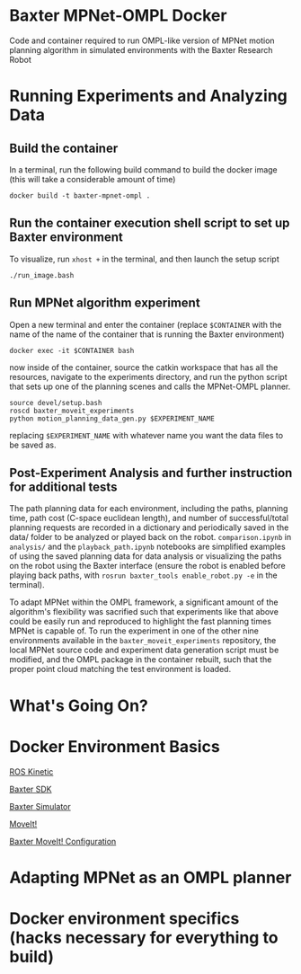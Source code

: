 # Baxter MPNet-OMPL Docker

Code and container required to run OMPL-like version of MPNet motion planning algorithm in simulated environments with the Baxter Research Robot

# Running Experiments and Analyzing Data
## Build the container
In a terminal, run the following build command to build the docker image (this will take a considerable amount of time)
```
docker build -t baxter-mpnet-ompl .
```

## Run the container execution shell script to set up Baxter environment
To visualize, run ```xhost +``` in the terminal, and then launch the setup script
```
./run_image.bash
```

## Run MPNet algorithm experiment
Open a new terminal and enter the container (replace ```$CONTAINER``` with the name of the name of the container that is running the Baxter environment)
```
docker exec -it $CONTAINER bash
```

now inside of the container, source the catkin workspace that has all the resources, navigate to the experiments directory, and run the python script that sets up one of the planning scenes and calls the MPNet-OMPL planner.
```
source devel/setup.bash
roscd baxter_moveit_experiments
python motion_planning_data_gen.py $EXPERIMENT_NAME
```
replacing ```$EXPERIMENT_NAME``` with whatever name you want the data files to be saved as.

## Post-Experiment Analysis and further instruction for additional tests
The path planning data for each environment, including the paths, planning time, path cost (C-space euclidean length), and number of successful/total planning requests are recorded in a dictionary and periodically saved in the data/ folder to be analyzed or played back on the robot. ```comparison.ipynb``` in ```analysis/``` and the ```playback_path.ipynb``` notebooks are simplified examples of using the saved planning data for data analysis or visualizing the paths on the robot using the Baxter interface (ensure the robot is enabled before playing back paths, with ```rosrun baxter_tools enable_robot.py -e``` in the terminal).

To adapt MPNet within the OMPL framework, a significant amount of the algorithm's flexibility was sacrified such that experiments like that above could be easily run and reproduced to highlight the fast planning times MPNet is capable of. To run the experiment in one of the other nine environments available in the ```baxter_moveit_experiments``` repository, the local MPNet source code and experiment data generation script must be modified, and the OMPL package in the container rebuilt, such that the proper point cloud matching the test environment is loaded. 


# What's Going On?

# Docker Environment Basics
[ROS Kinetic](http://wiki.ros.org/kinetic/Installation/Ubuntu)

[Baxter SDK](http://sdk.rethinkrobotics.com/wiki/Workstation_Setup)

[Baxter Simulator](http://sdk.rethinkrobotics.com/wiki/Simulator_Installation)

[MoveIt!](https://moveit.ros.org/install/source/)

[Baxter MoveIt! Configuration](http://sdk.rethinkrobotics.com/wiki/MoveIt_Tutorial)

# Adapting MPNet as an OMPL planner

# Docker environment specifics (hacks necessary for everything to build)